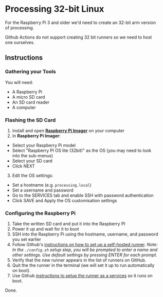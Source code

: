 # Processing 32-bit Linux

For the Raspberry Pi 3 and older we'd need to create an 32-bit arm version of
processing.

Github Actions do not support creating 32 bit runners so we need to host one
ourselves.

## Instructions

### Gathering your Tools

You will need:

- A Raspberry Pi
- A micro SD card
- An SD card reader
- A computer

### Flashing the SD Card
1. Install and open [**Raspberry Pi Imager**](https://www.raspberrypi.com/software/) on your computer
2. In **Raspberry Pi Imager**:
  - Select your Raspberry Pi model
  - Select "Raspberry PI OS lite (32bit)" as the OS (you may need to look into the sub-menus)
  - Select your SD card
  - Click NEXT
3. Edit the OS settings:
  - Set a hostname (e.g. `processing.local`)
  - Set a username and password
  - Go to the SERVICES tab and enable SSH with password authentication
  - Click SAVE and Apply the OS customisation settings

### Configuring the Raspberry Pi
1. Take the written SD card and put it into the Raspberry PI
2. Power it up and wait for it to boot
3. SSH into the Raspberry Pi using the hostname, username, and password you set earlier
4. Follow Github's [instructions on how to set up a self-hosted runner](https://docs.github.com/en/actions/hosting-your-own-runners/managing-self-hosted-runners/adding-self-hosted-runners). _Note: In the `./config.sh` setup step, you will be prompted to enter a name and other settings. Use default settings by pressing ENTER for each prompt._
5. Verify that the new runner appears in the list of runners on GitHub.
6. Quit the the runner in the terminal (we will set it up to run automatically on boot).
7. Use Github [instructions to setup the runner as a services](https://docs.github.com/en/actions/hosting-your-own-runners/managing-self-hosted-runners/configuring-the-self-hosted-runner-application-as-a-service) so it runs on boot.

Done.
